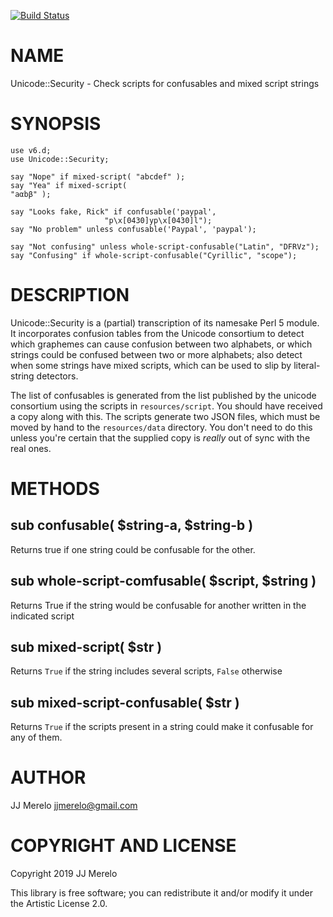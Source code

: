 [![Build Status](https://travis-ci.org/JJ/perl6-unicode-security.svg?branch=master)](https://travis-ci.org/JJ/perl6-unicode-security)

NAME
====

Unicode::Security - Check scripts for confusables and mixed script strings

SYNOPSIS
========

```perl6
use v6.d;
use Unicode::Security;

say "Nope" if mixed-script( "abcdef" );
say "Yea" if mixed-script(
"aαbβ" );

say "Looks fake, Rick" if confusable('paypal',
				     "p\x[0430]yp\x[0430]l");
say "No problem" unless confusable('Paypal', 'paypal');

say "Not confusing" unless whole-script-confusable("Latin", "DFRVz");
say "Confusing" if whole-script-confusable("Cyrillic", "scope");
```

DESCRIPTION
===========

Unicode::Security is a (partial) transcription of its namesake Perl 5 module. It incorporates confusion tables from the Unicode consortium to detect which graphemes can cause confusion between two alphabets, or which strings could be confused between two or more alphabets; also detect when some strings have mixed scripts, which can be used to slip by literal-string detectors.

The list of confusables is generated from the list published by the unicode consortium using the scripts in `resources/script`. You should have received a copy along with this. The scripts generate two JSON files, which must be moved by hand to the `resources/data` directory. You don't need to do this unless you're certain that the supplied copy is *really* out of sync with the real ones.

METHODS
=======

sub confusable( $string-a, $string-b )
--------------------------------------

Returns true if one string could be confusable for the other.

sub whole-script-comfusable( $script, $string )
-----------------------------------------------

Returns True if the string would be confusable for another written in the indicated script

sub mixed-script( $str )
------------------------

Returns `True` if the string includes several scripts, `False` otherwise

sub mixed-script-confusable( $str )
-----------------------------------

Returns `True` if the scripts present in a string could make it confusable for any of them. 

AUTHOR
======

JJ Merelo <jjmerelo@gmail.com>

COPYRIGHT AND LICENSE
=====================

Copyright 2019 JJ Merelo

This library is free software; you can redistribute it and/or modify it under the Artistic License 2.0.


